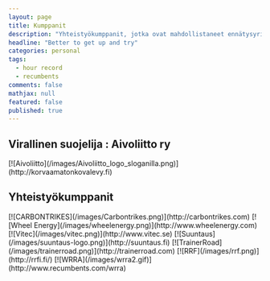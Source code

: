 ```yaml
---
layout: page
title: Kumppanit
description: "Yhteistyökumppanit, jotka ovat mahdollistaneet ennätysyritykseni 2016"
headline: "Better to get up and try"
categories: personal
tags: 
  - hour record
  - recumbents
comments: false
mathjax: null
featured: false
published: true
---
```


## Virallinen suojelija : Aivoliitto ry
<span class="imglink">
[![Aivoliitto](/images/Aivoliitto_logo_sloganilla.png)](http://korvaamatonkovalevy.fi)
</span>

## Yhteistyökumppanit
<span class="imglink">
[![CARBONTRIKES](/images/Carbontrikes.png)](http://carbontrikes.com)
</span>


<span class="imglink">
[![Wheel Energy](/images/wheelenergy.png)](http://www.wheelenergy.com)
</span>

<span class="imglink">
[![Vitec](/images/vitec.png)](http://www.vitec.se)
</span>

<span class="imglink">
[![Suuntaus](/images/suuntaus-logo.png)](http://suuntaus.fi)
</span>

<span class="imglink">
[![TrainerRoad](/images/trainerroad.png)](http://trainerroad.com)
</span>

<span class="imglink">
[![RRF](/images/rrf.png)](http://rrfi.fi/)
</span>

<span class="imglink">
[![WRRA](/images/wrra2.gif)](http://www.recumbents.com/wrra)
</span>
